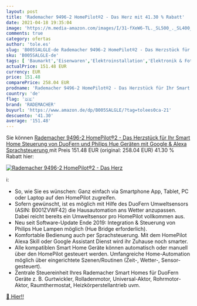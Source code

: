 ```yaml
---
layout: post
title: 'Rademacher 9496-2 HomePilot®2 - Das Herz mit 41.30 % Rabatt'
date: 2021-04-18 19:35:04
image: 'https://m.media-amazon.com/images/I/31-fXeW6-TL._SL500_._SL400_.jpg'
comments: true
category: ofertas
author: 'tole.es'
slug: 'B005SALGLE-de Rademacher 9496-2 HomePilot®2 - Das Herzstück für Ihr...'
sku: 'B005SALGLE-de'
tags: [ 'Baumarkt','Eisenwaren','Elektroinstallation','Elektronik & Foto','Fenster-Zubehör','Fernseher & Heimkino','Funkgeräte & Zubehör','Heimkino, TV & Video Zubehör','Zubehör für Funkgeräte','rademacher', ]
actualPrice: 151.48 EUR
currency: EUR
price: 151.48
comparePrice: 258.04 EUR
prodname: 'Rademacher 9496-2 HomePilot®2 - Das Herzstück für Ihr Smart Home  Steuerung von DuoFern und Philips Hue Geräten  mit Google & Alexa Sprachsteuerung '
country: 'de'
flag: '🇩🇪'
brand: 'RADEMACHER'
buyurl: 'https://www.amazon.de/dp/B005SALGLE/?tag=tolees0ca-21'
descuento: '41.30'
average: '151.48'
---
```


Sie können [Rademacher 9496-2 HomePilot®2 - Das Herzstück für Ihr Smart Home  Steuerung von DuoFern und Philips Hue Geräten  mit Google & Alexa Sprachsteuerung ](https://www.amazon.de/dp/B005SALGLE/?tag=tolees0ca-21) mit Preis 151.48 EUR (original: 258.04 EUR) 41.30 % Rabatt hier:

[![Rademacher 9496-2 HomePilot®2 - Das Herz](https://m.media-amazon.com/images/I/31-fXeW6-TL._SL500_._SL400_.jpg)](https://www.amazon.de/dp/B005SALGLE/?tag=tolees0ca-21)

ℹ️:

- So, wie Sie es wünschen: Ganz einfach via Smartphone App, Tablet, PC oder Laptop auf den HomePilot zugreifen.
- Sofern gewünscht, ist es möglich mit Hilfe des DuoFern Umweltsensors (ASIN: B001ZVWF42) die Hausautomation ans Wetter anzupassen. Dabei reicht bereits ein Umweltsensor pro HomePilot vollkommen aus.
- Neu seit Software-Update Ende 2019: Integration & Steuerung von Philips Hue Lampen möglich (Hue Bridge erforderlich).
- Komfortable Bedienung auch per Sprachsteuerung. Mit dem HomePilot Alexa Skill oder Google Assistant Dienst wird ihr Zuhause noch smarter.
- Alle kompatiblen Smart Home Geräte können automatisch oder manuell über den HomePilot gesteuert werden. Umfangreiche Home-Automation möglich über eingerichtete Szenen/Routinen (Zeit-, Wetter-, Sensor-gesteuert).
- Zentrale Steuereinheit Ihres Rademacher Smart Homes für DuoFern Geräte z. B. Gurtwickler, Rolladenmotor, Universal-Aktor, Rohrmotor-Aktor, Raumthermostat, Heizkörperstellantrieb uvm.

[🛒 Hier!!](https://www.amazon.de/dp/B005SALGLE/?tag=tolees0ca-21)
